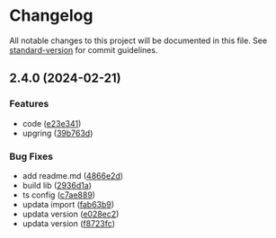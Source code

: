 # Changelog

All notable changes to this project will be documented in this file. See [standard-version](https://github.com/conventional-changelog/standard-version) for commit guidelines.

## 2.4.0 (2024-02-21)


### Features

* code ([e23e341](https://github.com/vue-viewer-editor/vve-baidu-translate-service/commit/e23e341f619cfde9950a010b42e96a0243340289))
* upgring ([39b763d](https://github.com/vue-viewer-editor/vve-baidu-translate-service/commit/39b763d59c684126578ad2df7563dfe5a8cf58f7))


### Bug Fixes

* add readme.md ([4866e2d](https://github.com/vue-viewer-editor/vve-baidu-translate-service/commit/4866e2d1d803fecf07e7d02ded9c71a68183a51b))
* build lib ([2936d1a](https://github.com/vue-viewer-editor/vve-baidu-translate-service/commit/2936d1a33541ea101fab47e85c961ea9fb44e094))
* ts config ([c7ae889](https://github.com/vue-viewer-editor/vve-baidu-translate-service/commit/c7ae8891638ee6c8b390abbe41d42398c815d2b6))
* updata import ([fab63b9](https://github.com/vue-viewer-editor/vve-baidu-translate-service/commit/fab63b9d4c73943157ef733ac096214f990f927f))
* updata version ([e028ec2](https://github.com/vue-viewer-editor/vve-baidu-translate-service/commit/e028ec2770db943443d8f713164b2d5f293b5353))
* updata version ([f8723fc](https://github.com/vue-viewer-editor/vve-baidu-translate-service/commit/f8723fc31e3ed5a505d6b477725c2ac0d9d6ae36))
